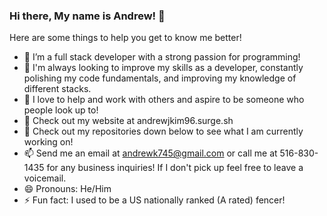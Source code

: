 ### Hi there, My name is Andrew! 👋

Here are some things to help you get to know me better!

- 🔭 I’m a full stack developer with a strong passion for programming!
- 🌱 I'm always looking to improve my skills as a developer, constantly polishing my code fundamentals, and improving my knowledge of different stacks.
- :punch: I love to help and work with others and aspire to be someone who people look up to!
- 🤔 Check out my website at andrewjkim96.surge.sh
- 💬 Check out my repositories down below to see what I am currently working on!
- 📫 Send me an email at andrewk745@gmail.com or call me at 516-830-1435 for any business inquiries! If I don't pick up feel free to leave a voicemail.
- 😄 Pronouns: He/Him
- ⚡ Fun fact: I used to be a US nationally ranked (A rated) fencer!

<!--
**andrewjkim745/andrewjkim745** is a ✨ _special_ ✨ repository because its `README.md` (this file) appears on your GitHub profile.


-->

